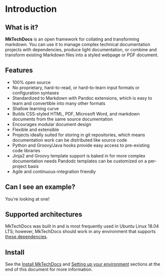 # Introduction

## What is it?

**MkTechDocs** is an open framework for collating and transforming markdown.
You can use it to manage complex technical documentation projects with
dependencies, produce light documentation, or combine and transform existing
Markdown files into a styled webpage or PDF document.

## Features

-   100% open source
-   No proprietary, hard-to-read, or hard-to-learn input formats or
    configuration syntaxes
-   Standardized to Markdown with Pandoc extensions, which is easy to learn and
    convertible into many other formats
-   Shallow learning curve
-   Builds CSS-styled HTML, PDF, Microsoft Word, and markdown documents
    from the same source documentation
-   Encourages modular document design
-   Flexible and extensible
-   Projects ideally suited for storing in git repositories, which means
    documentation work can be distributed like source code
-   Python and Groovy/Java hooks provide easy access to pre-existing
    code libraries
-   Jinja2 and Groovy template support is baked in for more complex
    documentation needs Pandodc templates can be customized on a per-project
    basis
-   Agile and continuous-integration friendly

## Can I see an example?

You're looking at one!

## Supported architectures

MkTechDocs was built in and is most frequently used in Ubuntu Linux 18.04 LTS;
however, MkTechDocs should work in any environment that supports [these
dependencies](#dependencies).

## Install

See the [Install MkTechDocs](#install-mktechdocs) and [Setting up your
environment](#setting-up-your-environment) sections at the end of this document
for more information.


